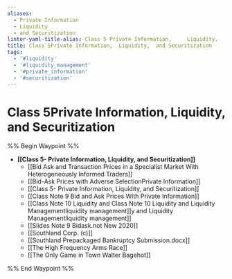 ```yaml
---
aliases:
  - Private Information
  - Liquidity
  - and Securitization
linter-yaml-title-alias: Class 5 Private Information,     Liquidity,     and Securitization
title: Class 5Private Information,  Liquidity,  and Securitization
tags:
  - '#liquidity'
  - '#liquidity_management'
  - '#private_information'
  - '#securitization'
---
```

# Class 5Private Information,  Liquidity,  and Securitization
%% Begin Waypoint %%
- **[[Class 5- Private Information, Liquidity, and Securitization]]**
	- [[Bid Ask and Transaction Prices in a Specialist Market With Heterogeneously Informed Traders]]
	- [[Bid-Ask Prices with Adverse SelectionPrivate Information]]
	- [[Class 5- Private Information, Liquidity, and Securitization]]
	- [[Class Note 9 Bid and Ask Prices With Private Information]]
	- [[Class Note 10 Liquidity and Class Note 10 Liquidity and Liquidity Managementliquidity management]]y and Liquidity Managementliquidity management]]
	- [[Slides Note 9 Bidask.not New 2020]]
	- [[Southland Corp. (c)]]
	- [[Southland Prepackaged Bankruptcy Submission.docx]]
	- [[The High Frequency Arms Race]]
	- [[The Only Game in Town Walter Bagehot]]

%% End Waypoint %%
